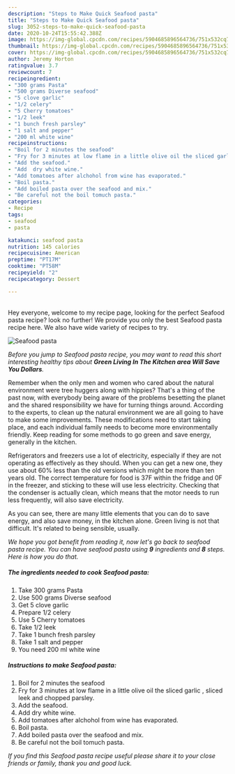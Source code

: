 ```yaml
---
description: "Steps to Make Quick Seafood pasta"
title: "Steps to Make Quick Seafood pasta"
slug: 3052-steps-to-make-quick-seafood-pasta
date: 2020-10-24T15:55:42.388Z
image: https://img-global.cpcdn.com/recipes/5904685896564736/751x532cq70/seafood-pasta-recipe-main-photo.jpg
thumbnail: https://img-global.cpcdn.com/recipes/5904685896564736/751x532cq70/seafood-pasta-recipe-main-photo.jpg
cover: https://img-global.cpcdn.com/recipes/5904685896564736/751x532cq70/seafood-pasta-recipe-main-photo.jpg
author: Jeremy Horton
ratingvalue: 3.7
reviewcount: 7
recipeingredient:
- "300 grams Pasta"
- "500 grams Diverse seafood"
- "5 clove garlic"
- "1/2 celery"
- "5 Cherry tomatoes"
- "1/2 leek"
- "1 bunch fresh parsley"
- "1 salt and pepper"
- "200 ml white wine"
recipeinstructions:
- "Boil for 2 minutes the seafood"
- "Fry for 3 minutes at low flame in a little olive oil the sliced garlic ,  sliced leek and chopped parsley."
- "Add the seafood."
- "Add  dry white wine."
- "Add tomatoes after alchohol from wine has evaporated."
- "Boil pasta."
- "Add boiled pasta over the seafood and mix."
- "Be careful not the boil tomuch pasta."
categories:
- Recipe
tags:
- seafood
- pasta

katakunci: seafood pasta 
nutrition: 145 calories
recipecuisine: American
preptime: "PT17M"
cooktime: "PT58M"
recipeyield: "2"
recipecategory: Dessert

---
```

<br>
Hey everyone, welcome to my recipe page, looking for the perfect Seafood pasta recipe? look no further! We provide you only the best Seafood pasta recipe here. We also have wide variety of recipes to try.
<br>


![Seafood pasta](https://img-global.cpcdn.com/recipes/5904685896564736/751x532cq70/seafood-pasta-recipe-main-photo.jpg)

<i>Before you jump to Seafood pasta recipe, you may want to read this short interesting healthy tips about 
<strong>Green Living In The Kitchen area Will Save You Dollars</strong>.</i>
</br>

Remember when the only men and women who cared about the natural environment were tree huggers along with hippies? That's a thing of the past now, with everybody being aware of the problems besetting the planet and the shared responsibility we have for turning things around. According to the experts, to clean up the natural environment we are all going to have to make some improvements. These modifications need to start taking place, and each individual family needs to become more environmentally friendly. Keep reading for some methods to go green and save energy, generally in the kitchen.

Refrigerators and freezers use a lot of electricity, especially if they are not operating as effectively as they should. When you can get a new one, they use about 60% less than the old versions which might be more than ten years old. The correct temperature for food is 37F within the fridge and 0F in the freezer, and sticking to these will use less electricity. Checking that the condenser is actually clean, which means that the motor needs to run less frequently, will also save electricity.

As you can see, there are many little elements that you can do to save energy, and also save money, in the kitchen alone. Green living is not that difficult. It's related to being sensible, usually.


<i>We hope you got benefit from reading it, now let's go back to seafood pasta recipe. You can have seafood pasta using <strong>9</strong> ingredients and <strong>8</strong> steps. Here is how you do that.
</i>

##### The ingredients needed to cook Seafood pasta:

1. Take 300 grams Pasta
1. Use 500 grams Diverse seafood
1. Get 5 clove garlic
1. Prepare 1/2 celery
1. Use 5 Cherry tomatoes
1. Take 1/2 leek
1. Take 1 bunch fresh parsley
1. Take 1 salt and pepper
1. You need 200 ml white wine


##### Instructions to make Seafood pasta:

1. Boil for 2 minutes the seafood
1. Fry for 3 minutes at low flame in a little olive oil the sliced garlic ,  sliced leek and chopped parsley.
1. Add the seafood.
1. Add  dry white wine.
1. Add tomatoes after alchohol from wine has evaporated.
1. Boil pasta.
1. Add boiled pasta over the seafood and mix.
1. Be careful not the boil tomuch pasta.


<i>If you find this Seafood pasta recipe useful please share it to your close friends or family, thank you and good luck.</i>
